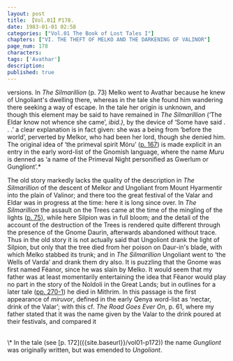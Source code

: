 ```yaml
---
layout: post
title: 【Vol.01】P178.
date: 1983-01-01 02:58
categories: ["Vol.01 The Book of Lost Tales I"]
chapters: ["VI. THE THEFT OF MELKO AND THE DARKENING OF VALINOR"]
page_num: 178
characters: 
tags: ['Avathar']
description: 
published: true
---
```


<p style="text-indent: 0;">
versions. In <I>The Silmarillion</I> (p. 73) Melko went to Avathar because he knew of Ungoliant's dwelling there, whereas in the tale she found him wandering there seeking a way of escape. In the tale her origin is unknown, and though this element may be said to have remained in <I>The Silmarillion</I> (‘The Eldar know not whence she came’, <I>ibid.)</I>, by the device of ‘Some have said . . .’ a clear explanation is in fact given: she was a being from ‘before the world’, perverted by Melkor, who had been her lord, though she denied him. The original idea of ‘the primeval spirit Móru’ (<a href="{{site.baseurl}}/vol01-p167">p. 167</a>) is made explicit in an entry in the early word-list of the Gnomish language, where the name <I>Muru</I> is denned as ‘a name of the Primeval Night personified as Gwerlum or Gungliont’.*
</p>

The old story markedly lacks the quality of the description in <I>The Silmarillion</I> of the descent of Melkor and Ungoliant from Mount Hyarmentir into the plain of Valinor; and there too the great festival of the Valar and Eldar was in progress at the time: here it is long since over. In <I>The Silmarillion</I> the assault on the Trees came at the time of the mingling of the lights ([p. 75]({{site.baseurl}}/vol01-p75)), while here Silpion was in full bloom; and the detail of the account of the destruction of the Trees is rendered quite different through the presence of the Gnome Daurin, afterwards abandoned without trace. Thus in the old story it is not actually said that Ungoliont drank the light of Silpion, but only that the tree died from her poison on Daur-in's blade, with which Melko stabbed its trunk; and in <I>The Silmarillion</I> Ungoliant went to ‘the Wells of Varda’ and drank them dry also. It is puzzling that the Gnome was first named Fëanor, since he was slain by Melko. It would seem that my father was at least momentarily entertaining the idea that Fëanor would play no part in the story of the Noldoli in the Great Lands; but in outlines for a later tale ([pp. 270-1]({{site.baseurl}}/vol01-p270)) he died in Mithrim. In this passage is the first appearance of <I>miruvor</I>, defined in the early Qenya word-list as ‘nectar, drink of the Valar’; with this cf. <I>The Road Goes Ever On</I>, p. 61, where my father stated that it was the name given by the Valar to the drink poured at their festivals, and compared it

<BR>
\* In the tale (see [p. 172]({{site.baseurl}}/vol01-p172)) the name <I>Gungliont</I> was originally written, but was emended to <I>Ungoliont</I>.

